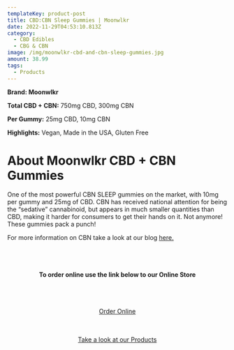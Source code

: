 ```yaml
---
templateKey: product-post
title: CBD:CBN Sleep Gummies | Moonwlkr
date: 2022-11-29T04:53:10.813Z
category:
  - CBD Edibles
  - CBG & CBN
image: /img/moonwlkr-cbd-and-cbn-sleep-gummies.jpg
amount: 38.99
tags:
  - Products
---
```

**B﻿rand: Moonwlkr**

**Total CBD + CBN:** 750mg CBD, 300mg CBN

**Per Gummy:** 25mg CBD, 10mg CBN

**Highlights:** Vegan, Made in the USA, Gluten Free

# A﻿bout Moonwlkr CBD + CBN Gummies

One of the most powerful CBN SLEEP gummies on the market, with 10mg per gummy and 25mg of CBD. CBN has received national attention for being the “sedative” cannabinoid, but appears in much smaller quantities than CBD, making it harder for consumers to get their hands on it. Not anymore! These gummies pack a punch!

For more information on CBN take a look at our blog [here.](https://capitalamericanshaman.com/blog/what-is-cbn-oil-and-how-can-it-help/)

<br><br>

<Center>

#### **To order online use the link below to our Online Store**

<br><br>

<Center><a class="link-view-more-products" target="_blank" href="https://capitalcbd.shop/product/cbd-h4cbd-cartridge-870mg">Order Online</a></

<br><br><br>

<Center><a class="link-view-more-products" target="_blank" href="https://capitalamericanshaman.com/products">Take a look at our Products</a></Center>

<br><br>